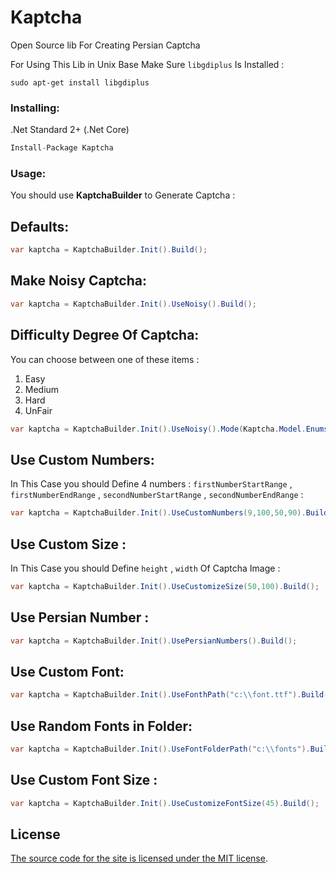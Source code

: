 # Kaptcha
Open Source lib For Creating Persian Captcha

For Using This Lib in Unix Base Make Sure `libgdiplus` Is Installed :
```
sudo apt-get install libgdiplus
```

### Installing:
.Net Standard 2+ (.Net Core)
```C#
Install-Package Kaptcha
```
### Usage:
You should use **KaptchaBuilder** to Generate Captcha :
## Defaults:
```C#
var kaptcha = KaptchaBuilder.Init().Build();
```
## Make Noisy Captcha:
```C#
var kaptcha = KaptchaBuilder.Init().UseNoisy().Build();
```       
##  Difficulty Degree Of Captcha:
You can choose between one of these items :
1. Easy
2. Medium
3. Hard
4. UnFair


```C#
var kaptcha = KaptchaBuilder.Init().UseNoisy().Mode(Kaptcha.Model.Enums.Mode.Medium).Build();
```       

## Use Custom Numbers:
In This Case you should Define 4 numbers :  `firstNumberStartRange` , `firstNumberEndRange` , `secondNumberStartRange` , `secondNumberEndRange` :
```C#
var kaptcha = KaptchaBuilder.Init().UseCustomNumbers(9,100,50,90).Build();
``` 

## Use Custom Size :
In This Case you should Define `height` , `width` Of Captcha Image :
```C#
var kaptcha = KaptchaBuilder.Init().UseCustomizeSize(50,100).Build();
```  


## Use Persian Number :
```C#
var kaptcha = KaptchaBuilder.Init().UsePersianNumbers().Build();
```  


## Use Custom Font:
```C#
var kaptcha = KaptchaBuilder.Init().UseFonthPath("c:\\font.ttf").Build();
```  



## Use Random Fonts in Folder:
```C#
var kaptcha = KaptchaBuilder.Init().UseFontFolderPath("c:\\fonts").Build();
```  



## Use Custom Font Size :
```C#
var kaptcha = KaptchaBuilder.Init().UseCustomizeFontSize(45).Build();
```  


## License

[The source code for the site is licensed under the MIT license](https://github.com/erfankm7/CaptorProject/blob/master/LICENSE).
